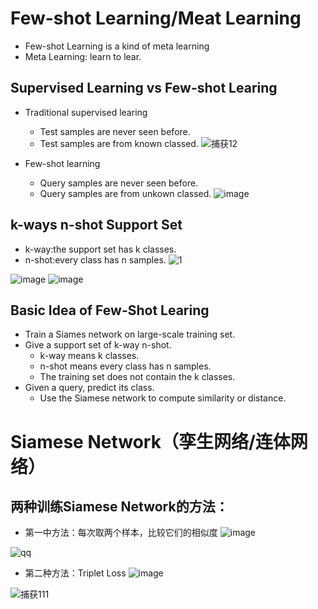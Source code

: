 # Few-shot Learning/Meat Learning
* Few-shot Learning is a kind of meta learning                 
* Meta Learning: learn to lear.

## Supervised Learning vs Few-shot Learing
* Traditional supervised learing
  - Test samples are never seen before.
  - Test samples are from known classed.
![捕获12](https://user-images.githubusercontent.com/109055774/236821374-ed5c0554-8107-4236-8d91-463f81dd78db.GIF)

* Few-shot learning
  - Query samples are never seen before.
  - Query samples are from unkown classed.
![image](https://user-images.githubusercontent.com/109055774/236820835-791488a7-f018-4063-9fa1-598cebf7d084.png)

## k-ways n-shot Support Set
* k-way:the support set has k classes.
* n-shot:every class has n samples.
![1](https://user-images.githubusercontent.com/109055774/236821976-f2adbcfc-eaa9-4e5e-9732-a4a3593c5449.GIF)

![image](https://user-images.githubusercontent.com/109055774/236822136-eae85ad4-cc41-42ac-9512-c4a81a865b12.png)
![image](https://user-images.githubusercontent.com/109055774/236822220-94d2f993-2605-436b-beae-9234c1736c9c.png)

## Basic Idea of Few-Shot Learing
* Train a Siames network on large-scale training set.
* Give a support set of k-way n-shot.
  - k-way means k classes.
  - n-shot means every class has n samples.
  - The training set does not contain the k classes.
* Given a query, predict its class.
  - Use the Siamese network to compute similarity or distance.

# Siamese Network（孪生网络/连体网络）
## 两种训练Siamese Network的方法：
* 第一中方法：每次取两个样本，比较它们的相似度
![image](https://user-images.githubusercontent.com/109055774/236823383-40f7f94a-f96b-49c2-82ed-2263205e5408.png)

![qq](https://user-images.githubusercontent.com/109055774/236818986-884fe14e-8c99-4daf-b1f0-64077817348c.GIF)

* 第二种方法：Triplet Loss
![image](https://user-images.githubusercontent.com/109055774/236823931-4c5983e4-7f09-41c8-9918-010a5d8af63b.png)


![捕获111](https://user-images.githubusercontent.com/109055774/236819285-66fc841c-114a-4bed-a520-c9483fa444d0.GIF)


